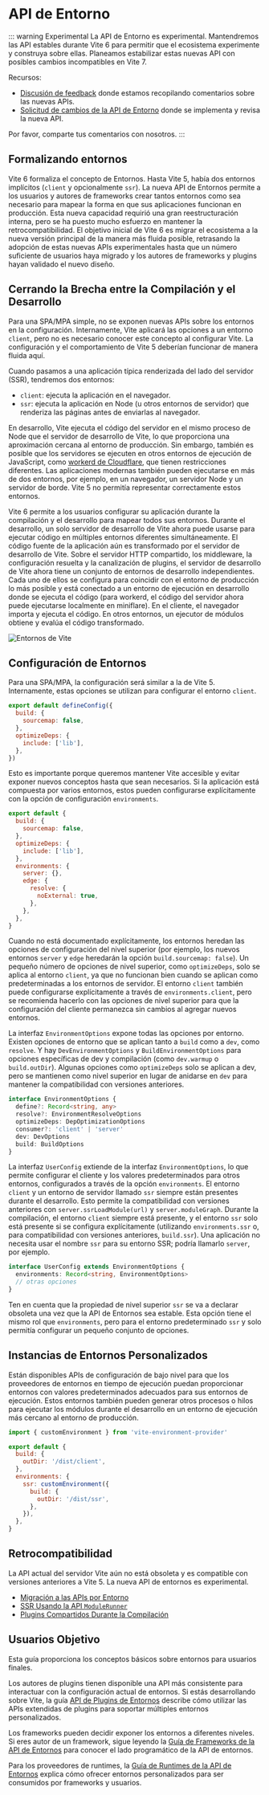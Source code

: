 # API de Entorno

::: warning Experimental
La API de Entorno es experimental. Mantendremos las API estables durante Vite 6 para permitir que el ecosistema experimente y construya sobre ellas. Planeamos estabilizar estas nuevas API con posibles cambios incompatibles en Vite 7.

Recursos:

- [Discusión de feedback](https://github.com/vitejs/vite/discussions/16358) donde estamos recopilando comentarios sobre las nuevas APIs.
- [Solicitud de cambios de la API de Entorno](https://github.com/vitejs/vite/pull/16471) donde se implementa y revisa la nueva API.

Por favor, comparte tus comentarios con nosotros.
:::

## Formalizando entornos

Vite 6 formaliza el concepto de Entornos. Hasta Vite 5, había dos entornos implícitos (`client` y opcionalmente `ssr`). La nueva API de Entornos permite a los usuarios y autores de frameworks crear tantos entornos como sea necesario para mapear la forma en que sus aplicaciones funcionan en producción. Esta nueva capacidad requirió una gran reestructuración interna, pero se ha puesto mucho esfuerzo en mantener la retrocompatibilidad. El objetivo inicial de Vite 6 es migrar el ecosistema a la nueva versión principal de la manera más fluida posible, retrasando la adopción de estas nuevas APIs experimentales hasta que un número suficiente de usuarios haya migrado y los autores de frameworks y plugins hayan validado el nuevo diseño.

## Cerrando la Brecha entre la Compilación y el Desarrollo

Para una SPA/MPA simple, no se exponen nuevas APIs sobre los entornos en la configuración. Internamente, Vite aplicará las opciones a un entorno `client`, pero no es necesario conocer este concepto al configurar Vite. La configuración y el comportamiento de Vite 5 deberían funcionar de manera fluida aquí.

Cuando pasamos a una aplicación típica renderizada del lado del servidor (SSR), tendremos dos entornos:

- `client`: ejecuta la aplicación en el navegador.
- `ssr`: ejecuta la aplicación en Node (u otros entornos de servidor) que renderiza las páginas antes de enviarlas al navegador.

En desarrollo, Vite ejecuta el código del servidor en el mismo proceso de Node que el servidor de desarrollo de Vite, lo que proporciona una aproximación cercana al entorno de producción. Sin embargo, también es posible que los servidores se ejecuten en otros entornos de ejecución de JavaScript, como [workerd de Cloudflare](https://github.com/cloudflare/workerd), que tienen restricciones diferentes. Las aplicaciones modernas también pueden ejecutarse en más de dos entornos, por ejemplo, en un navegador, un servidor Node y un servidor de borde. Vite 5 no permitía representar correctamente estos entornos.

Vite 6 permite a los usuarios configurar su aplicación durante la compilación y el desarrollo para mapear todos sus entornos. Durante el desarrollo, un solo servidor de desarrollo de Vite ahora puede usarse para ejecutar código en múltiples entornos diferentes simultáneamente. El código fuente de la aplicación aún es transformado por el servidor de desarrollo de Vite. Sobre el servidor HTTP compartido, los middleware, la configuración resuelta y la canalización de plugins, el servidor de desarrollo de Vite ahora tiene un conjunto de entornos de desarrollo independientes. Cada uno de ellos se configura para coincidir con el entorno de producción lo más posible y está conectado a un entorno de ejecución en desarrollo donde se ejecuta el código (para workerd, el código del servidor ahora puede ejecutarse localmente en miniflare). En el cliente, el navegador importa y ejecuta el código. En otros entornos, un ejecutor de módulos obtiene y evalúa el código transformado.

![Entornos de Vite](../images/vite-environments.svg)

## Configuración de Entornos

Para una SPA/MPA, la configuración será similar a la de Vite 5. Internamente, estas opciones se utilizan para configurar el entorno `client`.

```js
export default defineConfig({
  build: {
    sourcemap: false,
  },
  optimizeDeps: {
    include: ['lib'],
  },
})
```

Esto es importante porque queremos mantener Vite accesible y evitar exponer nuevos conceptos hasta que sean necesarios. Si la aplicación está compuesta por varios entornos, estos pueden configurarse explícitamente con la opción de configuración `environments`.

```js
export default {
  build: {
    sourcemap: false,
  },
  optimizeDeps: {
    include: ['lib'],
  },
  environments: {
    server: {},
    edge: {
      resolve: {
        noExternal: true,
      },
    },
  },
}
```

Cuando no está documentado explícitamente, los entornos heredan las opciones de configuración del nivel superior (por ejemplo, los nuevos entornos `server` y `edge` heredarán la opción `build.sourcemap: false`). Un pequeño número de opciones de nivel superior, como `optimizeDeps`, solo se aplica al entorno `client`, ya que no funcionan bien cuando se aplican como predeterminadas a los entornos de servidor. El entorno `client` también puede configurarse explícitamente a través de `environments.client`, pero se recomienda hacerlo con las opciones de nivel superior para que la configuración del cliente permanezca sin cambios al agregar nuevos entornos.

La interfaz `EnvironmentOptions` expone todas las opciones por entorno. Existen opciones de entorno que se aplican tanto a `build` como a `dev`, como `resolve`. Y hay `DevEnvironmentOptions` y `BuildEnvironmentOptions` para opciones específicas de dev y compilación (como `dev.warmup` o `build.outDir`). Algunas opciones como `optimizeDeps` solo se aplican a dev, pero se mantienen como nivel superior en lugar de anidarse en `dev` para mantener la compatibilidad con versiones anteriores.

```ts
interface EnvironmentOptions {
  define?: Record<string, any>
  resolve?: EnvironmentResolveOptions
  optimizeDeps: DepOptimizationOptions
  consumer?: 'client' | 'server'
  dev: DevOptions
  build: BuildOptions
}
```

La interfaz `UserConfig` extiende de la interfaz `EnvironmentOptions`, lo que permite configurar el cliente y los valores predeterminados para otros entornos, configurados a través de la opción `environments`. El entorno `client` y un entorno de servidor llamado `ssr` siempre están presentes durante el desarrollo. Esto permite la compatibilidad con versiones anteriores con `server.ssrLoadModule(url)` y `server.moduleGraph`. Durante la compilación, el entorno `client` siempre está presente, y el entorno `ssr` solo está presente si se configura explícitamente (utilizando `environments.ssr` o, para compatibilidad con versiones anteriores, `build.ssr`). Una aplicación no necesita usar el nombre `ssr` para su entorno SSR; podría llamarlo `server`, por ejemplo.

```ts
interface UserConfig extends EnvironmentOptions {
  environments: Record<string, EnvironmentOptions>
  // otras opciones
}
```

Ten en cuenta que la propiedad de nivel superior `ssr` se va a declarar obsoleta una vez que la API de Entornos sea estable. Esta opción tiene el mismo rol que `environments`, pero para el entorno predeterminado `ssr` y solo permitía configurar un pequeño conjunto de opciones.

## Instancias de Entornos Personalizados

Están disponibles APIs de configuración de bajo nivel para que los proveedores de entornos en tiempo de ejecución puedan proporcionar entornos con valores predeterminados adecuados para sus entornos de ejecución. Estos entornos también pueden generar otros procesos o hilos para ejecutar los módulos durante el desarrollo en un entorno de ejecución más cercano al entorno de producción.

```js
import { customEnvironment } from 'vite-environment-provider'

export default {
  build: {
    outDir: '/dist/client',
  },
  environments: {
    ssr: customEnvironment({
      build: {
        outDir: '/dist/ssr',
      },
    }),
  },
}
```

## Retrocompatibilidad

La API actual del servidor Vite aún no está obsoleta y es compatible con versiones anteriores a Vite 5. La nueva API de entornos es experimental.

- [Migración a las APIs por Entorno](/changes/per-environment-apis)
- [SSR Usando la API `ModuleRunner`](/changes/ssr-using-modulerunner)
- [Plugins Compartidos Durante la Compilación](/changes/shared-plugins-during-build)

## Usuarios Objetivo

Esta guía proporciona los conceptos básicos sobre entornos para usuarios finales.

Los autores de plugins tienen disponible una API más consistente para interactuar con la configuración actual de entornos. Si estás desarrollando sobre Vite, la guía [API de Plugins de Entornos](./api-environment-plugins.md) describe cómo utilizar las APIs extendidas de plugins para soportar múltiples entornos personalizados.

Los frameworks pueden decidir exponer los entornos a diferentes niveles. Si eres autor de un framework, sigue leyendo la [Guía de Frameworks de la API de Entornos](./api-environment-frameworks) para conocer el lado programático de la API de entornos.

Para los proveedores de runtimes, la [Guía de Runtimes de la API de Entornos](./api-environment-runtimes.md) explica cómo ofrecer entornos personalizados para ser consumidos por frameworks y usuarios.
